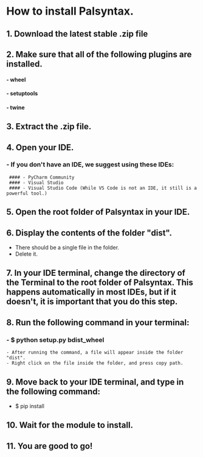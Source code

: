 # How to install Palsyntax.

## 1. Download the latest stable .zip file
## 2. Make sure that all of the following plugins are installed.

  #### - wheel
  #### - setuptools
  #### - twine
  
  
## 3. Extract the .zip file.
## 4. Open your IDE.
  
  ### - If you don't have an IDE, we suggest using these IDEs:
     
     #### - PyCharm Community
     #### - Visual Studio
     #### - Visual Studio Code (While VS Code is not an IDE, it still is a powerful tool.)
 
 ## 5. Open the root folder of Palsyntax in your IDE.
 ## 6. Display the contents of the folder "dist".
  
  - There should be a single file in the folder.
  - Delete it.
  
 ## 7. In your IDE terminal, change the directory of the Terminal to the root folder of Palsyntax. This happens automatically in most IDEs, but if it doesn't, it is important that you do this step.
 ## 8. Run the following command in your terminal:
  
  ### - $ python setup.py bdist_wheel
    
    - After running the command, a file will appear inside the folder "dist".
    - Right click on the file inside the folder, and press copy path.

## 9. Move back to your IDE terminal, and type in the following command:

  - $ pip install <copied path>
  
## 10. Wait for the module to install.

## 11. You are good to go!
